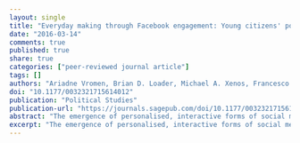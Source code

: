 ```yaml
---
layout: single
title: "Everyday making through Facebook engagement: Young citizens' political interactions in Australia, the United Kingdom and the United States"
date: "2016-03-14"
comments: true
published: true
share: true
categories: ["peer-reviewed journal article"]
tags: []
authors: "Ariadne Vromen, Brian D. Loader, Michael A. Xenos, Francesco Bailo"
doi: "10.1177/0032321715614012"
publication: "Political Studies"
publication-url: "https://journals.sagepub.com/doi/10.1177/0032321715614012"
abstract: "The emergence of personalised, interactive forms of social media has led to questions about the use of these platforms for engagement in politics. Existing research focuses on whether political actors successfully engage citizens, and how social media platforms mobilise young people into offline participation. In this article, we present original survey data on how many young people use social media to do politics: share information, express themselves, and take action. Everyday Facebook use is underpinned by young people’s engaged citizenship norms, and it has the potential to mobilise a broader range of young people. We contextualise the survey findings with qualitative analysis of how young people describe their willingness to engage in politics on social media. There is a general reluctance to take political action due to the possibility of conflict and disagreement within their networks; however, some acknowledge it is a way to bring the disengaged into political debate."
excerpt: "The emergence of personalised, interactive forms of social media has led to questions about the use of these platforms for engagement in politics."
---
```

